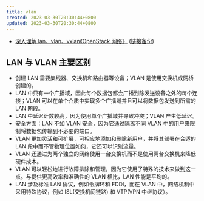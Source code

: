 ```yaml
---
title: vlan
created: 2023-03-30T20:30:44+0800
updated: 2023-03-30T20:30:44+0800
---
```



- [深入理解 lan、vlan、vxlan《OpenStack 网络》](https://developer.aliyun.com/article/945531) ([链接备份](https://web.archive.org/web/20250708000404/https://developer.aliyun.com/article/945531))

## LAN 与 VLAN 主要区别

- 创建 LAN 需要集线器、交换机和路由器等设备；VLAN 是使用交换机或网桥创建的。
- LAN 中只有一个广播域，因此每个数据包都会广播到除发送设备之外的每个连接；VLAN 可以在单个介质中实现多个广播域并且可以将数据包发送到所需的 LAN 网段。
- LAN 中延迟计数较高，因为使用单个广播域并导致冲突；VLAN 产生低延迟。
- 安全方面：LAN 不如 VLAN 安全，因为它通过隔离不同 VLAN 中的用户来限制将数据包传输到不必要的端口。
- VLAN 更加灵活和可扩展，可相应地添加和删除新用户，并将其部署在合适的 LAN 段中而不管物理位置如何，它还可以识别流量。
- VLAN 还通过为两个独立的网络使用一台交换机而不是使用两台交换机来降低硬件成本。
- VLAN 可以轻松地进行故障排除和管理，因为它使用了特殊的技术来做到这一点。与提供更高效率和准确性的 VLAN 相比，LAN 性能是平均的。
- LAN 涉及标准 LAN 协议，例如令牌环和 FDDI，而在 VLAN 中，网络机制中采用特殊协议，例如 ISL(交换机间链路) 和 VTP(VPN 中继协议）。
